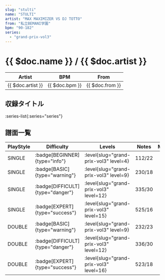```yaml
---
slug: "stulti"
name: "STULTI"
artist: "MAX MAXIMIZER VS DJ TOTTO"
from: "私立BEMANI学園"
bpm: "90-182"
series:
  - "grand-prix-vol3"
---
```


# {{ $doc.name }} / {{ $doc.artist }}

|Artist|BPM|From|
|------|---|----|
|{{ $doc.artist }}|{{ $doc.bpm }}|{{ $doc.from }}|

## 収録タイトル

:series-list{:series="series"}

## 譜面一覧

|PlayStyle|Difficulty|Levels|Notes|Movie|
|---------|----------|------|-----|-----|
|SINGLE| :badge[BEGINNER]{type="info"}|<div class="field is-grouped is-grouped-multiline"> :level{slug="grand-prix-vol3" level=4}</div>|112/22||
|SINGLE| :badge[BASIC]{type="warning"}|<div class="field is-grouped is-grouped-multiline"> :level{slug="grand-prix-vol3" level=9}</div>|230/18||
|SINGLE| :badge[DIFFICULT]{type="danger"}|<div class="field is-grouped is-grouped-multiline"> :level{slug="grand-prix-vol3" level=12}</div>|335/30||
|SINGLE| :badge[EXPERT]{type="success"}|<div class="field is-grouped is-grouped-multiline"> :level{slug="grand-prix-vol3" level=15}</div>|525/16||
|DOUBLE| :badge[BASIC]{type="warning"}|<div class="field is-grouped is-grouped-multiline"> :level{slug="grand-prix-vol3" level=9}</div>|232/23||
|DOUBLE| :badge[DIFFICULT]{type="danger"}|<div class="field is-grouped is-grouped-multiline"> :level{slug="grand-prix-vol3" level=12}</div>|336/30||
|DOUBLE| :badge[EXPERT]{type="success"}|<div class="field is-grouped is-grouped-multiline"> :level{slug="grand-prix-vol3" level=16}</div>|523/18||
